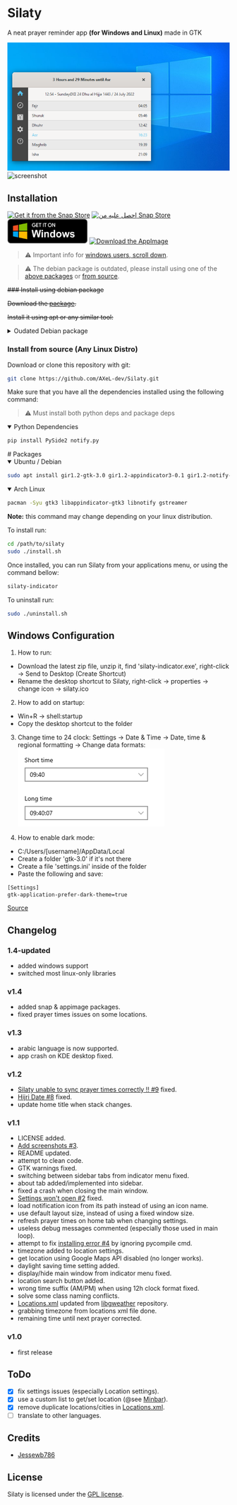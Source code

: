 # Silaty

A neat prayer reminder app **(for Windows and Linux)** made in GTK

![screenshot](screenshots/Silaty-windows.png) ![screenshot](screenshots/Silaty.png)
## Installation

[![Get it from the Snap Store](https://snapcraft.io/static/images/badges/en/snap-store-black.svg)](https://snapcraft.io/silaty)
[![احصل عليه من Snap Store](https://snapcraft.io/static/images/badges/ar/snap-store-black.svg)](https://snapcraft.io/silaty)
[<img src="screenshots/windows-download.png" width="182" height="56" alt="Download the AppImage" />](https://github.com/LinuxForGeeks/Silaty/releases/download/v1.4/Silaty-1.4-x86_64.AppImage) [<img src="screenshots/linux-download.png" width="182" height="56" alt="Download the AppImage" />](https://github.com/LinuxForGeeks/Silaty/releases/download/v1.4/Silaty-1.4-x86_64.AppImage)

> :warning: Important info for [windows users, scroll down](#windows-configuration).

> :warning: The debian package is outdated, please install using one of the [above packages](#installation) or [from source](#install-from-source-any-linux-distro).

~~### Install using debian package~~

~~Download the [package](https://github.com/AXeL-dev/Silaty/releases/download/v1.3/silaty_1.3_all.deb).~~

~~Install it using apt or any similar tool:~~

<details>
  <summary>Oudated Debian package</summary>
  
```bash
sudo apt install silaty_1.3_all.deb
```
  
</details>

### Install from source (Any Linux Distro)

Download or clone this repository with git:

```bash
git clone https://github.com/AXeL-dev/Silaty.git
```

Make sure that you have all the dependencies installed using the following command:

> :warning: Must install both python deps and package deps

<details open>
  <summary>Python Dependencies</summary>
  
```bash
pip install PySide2 notify.py
```

</details>
# Packages
<details open>
  <summary>Ubuntu / Debian</summary>

```bash
sudo apt install gir1.2-gtk-3.0 gir1.2-appindicator3-0.1 gir1.2-notify-0.7 gir1.2-gstreamer-1.0
```

</details>

<details open>
  <summary>Arch Linux</summary>

```bash
pacman -Syu gtk3 libappindicator-gtk3 libnotify gstreamer
```

</details>

**Note:** this command may change depending on your linux distribution.

To install run:

```bash
cd /path/to/silaty
sudo ./install.sh
```

Once installed, you can run Silaty from your applications menu, or using the command bellow:

```bash
silaty-indicator
```

To uninstall run:

```bash
sudo ./uninstall.sh
```

## Windows Configuration

1. How to run:
  * Download the latest zip file, unzip it, find 'silaty-indicator.exe', right-click -> Send to Desktop (Create Shortcut)
  * Rename the desktop shortcut to Silaty, right-click -> properties -> change icon -> silaty.ico

2. How to add on startup:
  * Win+R -> shell:startup
  * Copy the desktop shortcut to the folder
  
3. Change time to 24 clock:
  Settings -> Date & Time -> Date, time & regional formatting -> Change data formats:
    ![screenshot](screenshots/short-long-time.png)

4. How to enable dark mode:
  * C:/Users/[username]/AppData/Local
  * Create a folder 'gtk-3.0' if it's not there
  * Create a file 'settings.ini' inside of the folder
  * Paste the following and save:
  ```
  [Settings]
  gtk-application-prefer-dark-theme=true
  ```
  
  [Source](https://github.com/Qalculate/qalculate-gtk/issues/18#issuecomment-604860016)
  
## Changelog

### 1.4-updated

- added windows support
- switched most linux-only libraries

### v1.4

- added snap & appimage packages.
- fixed prayer times issues on some locations.

### v1.3

- arabic language is now supported.
- app crash on KDE desktop fixed.

### v1.2

- [Silaty unable to sync prayer times correctly !! #9](https://github.com/Jessewb786/Silaty/issues/9) fixed.
- [Hijri Date #8](https://github.com/Jessewb786/Silaty/issues/8) fixed.
- update home title when stack changes.

### v1.1

- LICENSE added.
- [Add screenshots #3](https://github.com/Jessewb786/Silaty/issues/3).
- README updated.
- attempt to clean code.
- GTK warnings fixed.
- switching between sidebar tabs from indicator menu fixed.
- about tab added/implemented into sidebar.
- fixed a crash when closing the main window.
- [Settings won't open #2](https://github.com/Jessewb786/Silaty/issues/2) fixed.
- load notification icon from its path instead of using an icon name.
- use default layout size, instead of using a fixed window size.
- refresh prayer times on home tab when changing settings.
- useless debug messages commented (especially those used in main loop).
- attempt to fix [installing error #4](https://github.com/Jessewb786/Silaty/issues/4) by ignoring pycompile cmd.
- timezone added to location settings.
- get location using Google Maps API disabled (no longer works).
- daylight saving time setting added.
- display/hide main window from indicator menu fixed.
- location search button added.
- wrong time suffix (AM/PM) when using 12h clock format fixed.
- solve some class naming conflicts.
- [Locations.xml](data/Locations.xml) updated from [libgweather](https://github.com/GNOME/libgweather) repository.
- grabbing timezone from locations xml file done.
- remaining time until next prayer corrected.

### v1.0

- first release

## ToDo

- [x] fix settings issues (especially Location settings).
- [x] use a custom list to get/set location (@see [Minbar](https://github.com/fajran/minbar)).
- [x] remove duplicate locations/cities in [Locations.xml](data/Locations.xml).
- [ ] translate to other languages.

## Credits

- [Jessewb786](https://github.com/Jessewb786)

## License

Silaty is licensed under the [GPL license](LICENSE).
